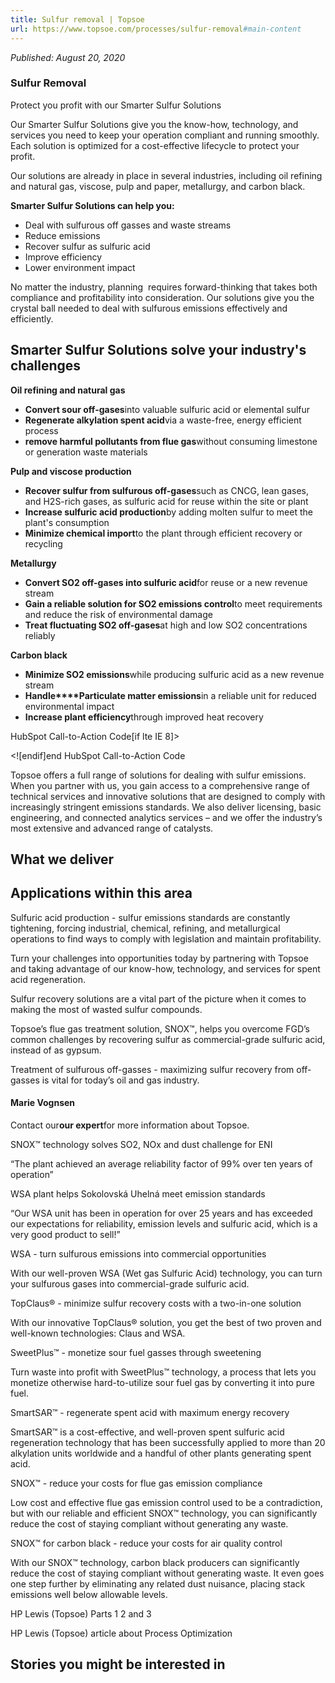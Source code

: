 ```yaml
---
title: Sulfur removal | Topsoe
url: https://www.topsoe.com/processes/sulfur-removal#main-content
---
```


*Published: August 20, 2020*

### Sulfur Removal

Protect you profit with our Smarter Sulfur Solutions

Our Smarter Sulfur Solutions give you the know-how, technology, and services you need to keep your operation compliant and running smoothly. Each solution is optimized for a cost-effective lifecycle to protect your profit.

Our solutions are already in place in several industries, including oil refining and natural gas, viscose, pulp and paper, metallurgy, and carbon black.

**Smarter Sulfur Solutions can help you:**

- Deal with sulfurous off gasses and waste streams
- Reduce emissions
- Recover sulfur as sulfuric acid
- Improve efficiency
- Lower environment impact

No matter the industry, planning  requires forward-thinking that takes both compliance and profitability into consideration. Our solutions give you the crystal ball needed to deal with sulfurous emissions effectively and efficiently.

## Smarter Sulfur Solutions solve your industry's challenges

**Oil refining and natural gas**

- **Convert sour off-gases**into valuable sulfuric acid or elemental sulfur
- **Regenerate alkylation spent acid**via a waste-free, energy efficient process
- **remove harmful pollutants from flue gas**without consuming limestone or generation waste materials

**Pulp and viscose production**

- **Recover sulfur from sulfurous off-gases**such as CNCG, lean gases, and H2S-rich gases, as sulfuric acid for reuse within the site or plant
- **Increase sulfuric acid production**by adding molten sulfur to meet the plant's consumption
- **Minimize chemical import**to the plant through efficient recovery or recycling

**Metallurgy**

- **Convert SO2 off-gases into sulfuric acid**for reuse or a new revenue stream
- **Gain a reliable solution for SO2 emissions control**to meet requirements and reduce the risk of environmental damage
- **Treat fluctuating SO2 off-gases**at high and low SO2 concentrations reliably

**Carbon black**

- **Minimize SO2 emissions**while producing sulfuric acid as a new revenue stream
- **Handle****Particulate matter emissions**in a reliable unit for reduced environmental impact
- **Increase plant efficiency**through improved heat recovery

HubSpot Call-to-Action Code[if lte IE 8]><div id="hs-cta-ie-element"></div><![endif][](https://cta-redirect.hubspot.com/cta/redirect/2115834/30203eff-dbcd-4139-8b2d-56ff9234bbd3)end HubSpot Call-to-Action Code

Topsoe offers a full range of solutions for dealing with sulfur emissions. When you partner with us, you gain access to a comprehensive range of technical services and innovative solutions that are designed to comply with increasingly stringent emissions standards. We also deliver licensing, basic engineering, and connected analytics services – and we offer the industry’s most extensive and advanced range of catalysts.

## What we deliver

## Applications within this area

Sulfuric acid production - sulfur emissions standards are constantly tightening, forcing industrial, chemical, refining, and metallurgical operations to find ways to comply with legislation and maintain profitability.

Turn your challenges into opportunities today by partnering with Topsoe and taking advantage of our know-how, technology, and services for spent acid regeneration.

Sulfur recovery solutions are a vital part of the picture when it comes to making the most of wasted sulfur compounds.

Topsoe’s flue gas treatment solution, SNOX™, helps you overcome FGD’s common challenges by recovering sulfur as commercial-grade sulfuric acid, instead of as gypsum.

Treatment of sulfurous off-gasses - maximizing sulfur recovery from off-gasses is vital for today’s oil and gas industry.

#### Marie Vognsen

Contact our**our expert**for more information about Topsoe.

SNOX™ technology solves SO2, NOx and dust challenge for ENI

“The plant achieved an average reliability factor of 99% over ten years of operation”

WSA plant helps Sokolovská Uhelná meet emission standards

“Our WSA unit has been in operation for over 25 years and has exceeded our expectations for reliability, emission levels and sulfuric acid, which is a very good product to sell!”

WSA - turn sulfurous emissions into commercial opportunities

With our well-proven WSA (Wet gas Sulfuric Acid) technology, you can turn your sulfurous gases into commercial-grade sulfuric acid.

TopClaus® - minimize sulfur recovery costs with a two-in-one solution

With our innovative TopClaus®  solution, you get the best of two  proven and well-known technologies:  Claus and WSA.

SweetPlus™ - monetize sour fuel gasses through sweetening

Turn waste into profit with   SweetPlus™ technology, a process  that lets you monetize otherwise  hard-to-utilize sour fuel gas by   converting it into pure fuel.

SmartSAR™ - regenerate spent acid with maximum energy recovery

SmartSAR™ is a cost-effective, and well-proven spent sulfuric acid regeneration technology that has been successfully applied to more than 20 alkylation units worldwide and a handful of other plants generating spent acid.

SNOX™ - reduce your costs for flue gas emission compliance

Low cost and effective flue gas  emission control used to be a   contradiction, but with our reliable  and efficient SNOX™ technology,  you can significantly reduce the  cost of staying compliant without   generating any waste.

SNOX™ for carbon black - reduce your costs for air quality control

With our SNOX™ technology, carbon black producers can significantly reduce the cost of staying compliant without generating waste. It even goes one step further by eliminating any related dust nuisance, placing stack emissions well below allowable levels.

HP Lewis (Topsoe) Parts 1 2 and 3

HP Lewis (Topsoe) article about Process  Optimization

## Stories you might be interested in